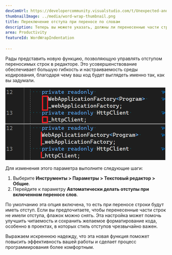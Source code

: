 ```yaml
---
devComUrl: https://developercommunity.visualstudio.com/t/Unexpected-and-sporadic-indents-when-usi/10635809
thumbnailImage: ../media/word-wrap-thumbnail.png
title: Переключение отступа при переносе по словам
description: Теперь вы можете указать, должны ли перенесенные части строк в редакторе предваряться отступом.
area: Productivity
featureId: WordWrapIndentation

---
```



Рады представить новую функцию, позволяющую управлять отступом переносимых строк в редакторе. Это усовершенствование обеспечивает большую гибкость и настраиваемость среды кодирования, благодаря чему ваш код будет выглядеть именно так, как вы задумали.

![Отступы при переносе](../media/word-wrap.png)

Для изменения этого параметра выполните следующие шаги:

1. Выберите **Инструменты > Параметры > Текстовый редактор > Общие**.
2. Перейдите к параметру **Автоматически делать отступы при включенном переносе слов**.

По умолчанию эта опция включена, то есть при переносе строки будут иметь отступ. Если вы предпочитаете, чтобы перенесенные части строк не имели отступа, флажок можно снять. Эта настройка может помочь улучшить читаемость и сохранить желаемое форматирование кода, особенно в проектах, в которых стиль отступов чрезвычайно важен.

Выражаем искреннюю надежду, что эта новая функция поможет повысить эффективность вашей работы и сделает процесс программирования более комфортным.
